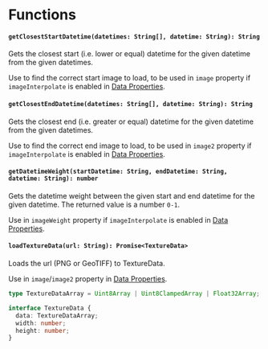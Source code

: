 # Functions

#### `getClosestStartDatetime(datetimes: String[], datetime: String): String`

Gets the closest start (i.e. lower or equal) datetime for the given datetime from the given datetimes.

Use to find the correct start image to load, to be used in `image` property if `imageInterpolate` is enabled in [Data Properties](layers/data-properties.md).

#### `getClosestEndDatetime(datetimes: String[], datetime: String): String`

Gets the closest end (i.e. greater or equal) datetime for the given datetime from the given datetimes.

Use to find the correct end image to load, to be used in `image2` property if `imageInterpolate` is enabled in [Data Properties](layers/data-properties.md).

#### `getDatetimeWeight(startDatetime: String, endDatetime: String, datetime: String): number`

Gets the datetime weight between the given start and end datetime for the given datetime. The returned value is a number `0-1`.

Use in `imageWeight` property if `imageInterpolate` is enabled in [Data Properties](layers/data-properties.md).

#### `loadTextureData(url: String): Promise<TextureData>`

Loads the url (PNG or GeoTIFF) to TextureData.

Use in `image`/`image2` property in [Data Properties](layers/data-properties.md).

```typescript
type TextureDataArray = Uint8Array | Uint8ClampedArray | Float32Array;

interface TextureData {
  data: TextureDataArray;
  width: number;
  height: number;
}
```
